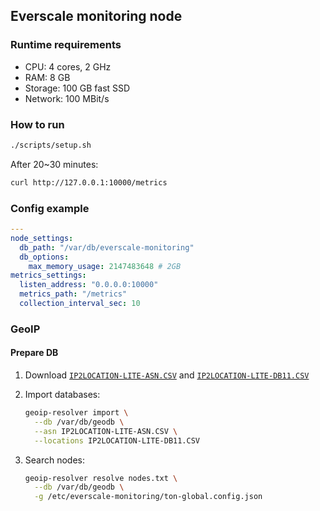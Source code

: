 ## Everscale monitoring node

### Runtime requirements

- CPU: 4 cores, 2 GHz
- RAM: 8 GB
- Storage: 100 GB fast SSD
- Network: 100 MBit/s

### How to run

```bash
./scripts/setup.sh
```

After 20~30 minutes:

```bash
curl http://127.0.0.1:10000/metrics
```

### Config example

```yaml
---
node_settings:
  db_path: "/var/db/everscale-monitoring"
  db_options:
    max_memory_usage: 2147483648 # 2GB
metrics_settings:
  listen_address: "0.0.0.0:10000"
  metrics_path: "/metrics"
  collection_interval_sec: 10
```

### GeoIP

#### Prepare DB

1. Download [`IP2LOCATION-LITE-ASN.CSV`](https://lite.ip2location.com/database-asn) and [`IP2LOCATION-LITE-DB11.CSV`](https://lite.ip2location.com/database/db11-ip-country-region-city-latitude-longitude-zipcode-timezone)

2. Import databases:

   ```bash
   geoip-resolver import \
     --db /var/db/geodb \
     --asn IP2LOCATION-LITE-ASN.CSV \
     --locations IP2LOCATION-LITE-DB11.CSV
   ```

3. Search nodes:
   ```bash
   geoip-resolver resolve nodes.txt \
     --db /var/db/geodb \
     -g /etc/everscale-monitoring/ton-global.config.json
   ```
